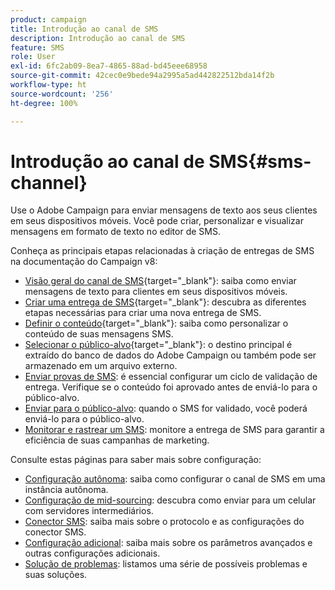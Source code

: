 ```yaml
---
product: campaign
title: Introdução ao canal de SMS
description: Introdução ao canal de SMS
feature: SMS
role: User
exl-id: 6fc2ab09-8ea7-4865-88ad-bd45eee68958
source-git-commit: 42cec0e9bede94a2995a5ad442822512bda14f2b
workflow-type: ht
source-wordcount: '256'
ht-degree: 100%

---
```


# Introdução ao canal de SMS{#sms-channel}

Use o Adobe Campaign para enviar mensagens de texto aos seus clientes em seus dispositivos móveis. Você pode criar, personalizar e visualizar mensagens em formato de texto no editor de SMS.

Conheça as principais etapas relacionadas à criação de entregas de SMS na documentação do Campaign v8:

* [Visão geral do canal de SMS](https://experienceleague.adobe.com/docs/campaign/campaign-v8/send/sms/sms.html?lang=pt-BR){target="_blank"}: saiba como enviar mensagens de texto para clientes em seus dispositivos móveis.
* [Criar uma entrega de SMS](https://experienceleague.adobe.com/docs/campaign/campaign-v8/send/sms/create-sms/create-sms.html?lang=pt-BR){target="_blank"}: descubra as diferentes etapas necessárias para criar uma nova entrega de SMS.
* [Definir o conteúdo](https://experienceleague.adobe.com/docs/campaign/campaign-v8/send/sms/create-sms/sms-content.html?lang=pt-BR){target="_blank"}: saiba como personalizar o conteúdo de suas mensagens SMS.
* [Selecionar o público-alvo](https://experienceleague.adobe.com/docs/campaign/campaign-v8/send/sms/create-sms/sms-audience.html?lang=pt-BR){target="_blank"}: o destino principal é extraído do banco de dados do Adobe Campaign ou também pode ser armazenado em um arquivo externo.
* [Enviar provas de SMS](https://experienceleague.adobe.com/docs/campaign/campaign-v8/send/sms/validate-sms/sms-proofs.html?lang=pt-BR): é essencial configurar um ciclo de validação de entrega. Verifique se o conteúdo foi aprovado antes de enviá-lo para o público-alvo.
* [Enviar para o público-alvo](https://experienceleague.adobe.com/docs/campaign/campaign-v8/send/sms/validate-sms/sms-send.html?lang=pt-BR): quando o SMS for validado, você poderá enviá-lo para o público-alvo.
* [Monitorar e rastrear um SMS](https://experienceleague.adobe.com/docs/campaign/campaign-v8/send/sms/sms-monitor.html?lang=pt-BR): monitore a entrega de SMS para garantir a eficiência de suas campanhas de marketing.

Consulte estas páginas para saber mais sobre configuração:

* [Configuração autônoma](sms-set-up.md): saiba como configurar o canal de SMS em uma instância autônoma.
* [Configuração de mid-sourcing](sms-set-up-mid.md): descubra como enviar para um celular com servidores intermediários.
* [Conector SMS](sms-protocol.md): saiba mais sobre o protocolo e as configurações do conector SMS.
* [Configuração adicional](sms-send.md): saiba mais sobre os parâmetros avançados e outras configurações adicionais.
* [Solução de problemas](troubleshooting-sms.md): listamos uma série de possíveis problemas e suas soluções.

<!--
Use Adobe Campaign to send personalized SMS messages.

Before starting sending SMS:

* Make sure recipient profiles contain at least a mobile phone in their profile.
* Learn more about the Adobe Campaign [Delivery best practices](delivery-best-practices.md).

The key steps to send a SMS are as follows:

* [Configure the SMS channel](sms-set-up.md)
* [Create a SMS delivery](sms-create.md)
* [Define the audience](sms-create.md#selecting-the-target-population)
* [Define the SMS content](sms-create.md#defining-the-sms-content)
* [Send, monitor and track SMS](sms-send.md)
* [Troubleshoot](troubleshooting-sms.md)

In addition, you need to be familiar with SMS protocol and settings. Walk through the connection set up between Adobe Campaign and a SMPP provider in [this document](sms-protocol.md)

For global information on how to create a delivery, refer to [this section](steps-about-delivery-creation-steps.md).

>[!NOTE]
>
>Adobe Campaign also lets you submit notifications on mobile terminals, via its **Adobe Campaign Mobile App Channel (NMAC)** option. 
> 
>For more on this, refer to the [Get started with mobile app channel](about-mobile-app-channel.md) section.
-->
